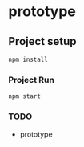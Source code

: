 # prototype

## Project setup
```
npm install
```

### Project Run
```
npm start
```

### TODO
- prototype